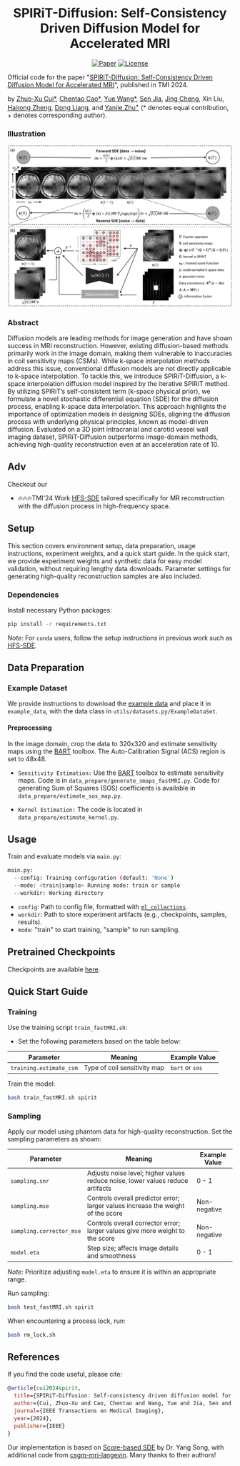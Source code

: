 <h1 align="center">SPIRiT-Diffusion: Self-Consistency Driven Diffusion Model for Accelerated MRI</h1>

<p align="center">
    <a href="https://arxiv.org/pdf/2304.05060.pdf"><img src="https://img.shields.io/badge/arXiv-2304.05060-b31b1b.svg" alt="Paper"></a>
    <a href="https://ieeexplore.ieee.org/document/10704728/"><img alt="License" src="https://img.shields.io/static/v1?label=Pub&message=TMI%2724&color=blue"></a>
</p>

Official code for the paper "[SPIRiT-Diffusion: Self-Consistency Driven Diffusion Model for Accelerated MRI](https://ieeexplore.ieee.org/document/10704728)", published in TMI 2024.

by [Zhuo-Xu Cui*](https://scholar.google.com/citations?user=QZx0xdgAAAAJ&hl=en), [Chentao Cao*](https://scholar.google.com/citations?user=vZPl_oQAAAAJ&hl=en), [Yue Wang*](https://scholar.google.com/citations?user=-pqgxXsAAAAJ&hl=en), [Sen Jia](https://scholar.google.com/citations?user=aCcLh1oAAAAJ&hl=en), [Jing Cheng](https://scholar.google.com/citations?user=voDu8Y4AAAAJ&hl=en), Xin Liu, [Hairong Zheng](https://scholar.google.com/citations?user=gcRVqJsAAAAJ&hl=zh-CN), [Dong Liang](https://scholar.google.com/citations?user=3cAJWoIAAAAJ&hl=en), and [Yanjie Zhu<sup>+</sup>](https://scholar.google.com/citations?user=X2mIoQ4AAAAJ&hl=en) (* denotes equal contribution, + denotes corresponding author).

### Illustration
![](img/framework.png)

### Abstract
Diffusion models are leading methods for image generation and have shown success in MRI reconstruction. However, existing diffusion-based methods primarily work in the image domain, making them vulnerable to inaccuracies in coil sensitivity maps (CSMs). While k-space interpolation methods address this issue, conventional diffusion models are not directly applicable to k-space interpolation. To tackle this, we introduce SPIRiT-Diffusion, a k-space interpolation diffusion model inspired by the iterative SPIRiT method. By utilizing SPIRiT’s self-consistent term (k-space physical prior), we formulate a novel stochastic differential equation (SDE) for the diffusion process, enabling k-space data interpolation. This approach highlights the importance of optimization models in designing SDEs, aligning the diffusion process with underlying physical principles, known as model-driven diffusion. Evaluated on a 3D joint intracranial and carotid vessel wall imaging dataset, SPIRiT-Diffusion outperforms image-domain methods, achieving high-quality reconstruction even at an acceleration rate of 10.

## Adv
Checkout our
- 🔥🔥🔥TMI'24 Work [HFS-SDE](https://github.com/Aboriginer/HFS-SDE) tailored specifically for MR reconstruction with the diffusion process in high-frequency space.

## Setup

This section covers environment setup, data preparation, usage instructions, experiment weights, and a quick start guide. In the quick start, we provide experiment weights and synthetic data for easy model validation, without requiring lengthy data downloads. Parameter settings for generating high-quality reconstruction samples are also included.

### Dependencies

Install necessary Python packages:

```sh
pip install -r requirements.txt
```

*Note:* For `conda` users, follow the setup instructions in previous work such as [HFS-SDE](https://github.com/Aboriginer/HFS-SDE).

## Data Preparation

### Example Dataset

We provide instructions to download the [example data](https://drive.google.com/drive/folders/1_amIW2RfD94co-jj_U_cqBlgzBSkAJIG?usp=sharing) and place it in `example_data`, with the data class in `utils/datasets.py/ExampleDataSet`.

#### Preprocessing

In the image domain, crop the data to 320x320 and estimate sensitivity maps using the [BART](https://mrirecon.github.io/bart/) toolbox. The Auto-Calibration Signal (ACS) region is set to 48x48.

* `Sensitivity Estimation:` Use the [BART](https://mrirecon.github.io/bart/) toolbox to estimate sensitivity maps. Code is in `data_prepare/generate_smaps_fastMRI.py`. Code for generating Sum of Squares (SOS) coefficients is available in `data_prepare/estimate_sos_map.py`.

* `Kernel Estimation:` The code is located in `data_prepare/estimate_kernel.py`.

## Usage

Train and evaluate models via `main.py`:

```sh
main.py:
  --config: Training configuration (default: 'None')
  --mode: <train|sample> Running mode: train or sample
  --workdir: Working directory
```

* `config`: Path to config file, formatted with [`ml_collections`](https://github.com/google/ml_collections).
* `workdir`: Path to store experiment artifacts (e.g., checkpoints, samples, results).
* `mode`: "train" to start training, "sample" to run sampling.

## Pretrained Checkpoints

Checkpoints are available [here](https://drive.google.com/drive/folders/1y0-lOmyEiqNp0Xxfo_ntnvhfSiCqEgYR?usp=sharing).

## Quick Start Guide

### Training

Use the training script `train_fastMRI.sh`:

- Set the following parameters based on the table below:

| Parameter            | Meaning                                   | Example Value                                         |
| -------------------- | ----------------------------------------- | ----------------------------------------------------- |
| `training.estimate_csm` | Type of coil sensitivity map             | `bart` or `sos`                                       |

Train the model:

```sh
bash train_fastMRI.sh spirit
```

### Sampling

Apply our model using phantom data for high-quality reconstruction. Set the sampling parameters as shown:

| Parameter                | Meaning                                                      | Example Value      |
| ------------------------ | ------------------------------------------------------------ | ------------------ |
| `sampling.snr`           | Adjusts noise level; higher values reduce noise, lower values reduce artifacts | 0 - 1              |
| `sampling.mse`           | Controls overall predictor error; larger values increase the weight of the score | Non-negative       |
| `sampling.corrector_mse` | Controls overall corrector error; larger values give more weight to the score | Non-negative       |
| `model.eta`              | Step size; affects image details and smoothness               | 0 - 1              |

*Note:* Prioritize adjusting `model.eta` to ensure it is within an appropriate range.

Run sampling:

```sh
bash test_fastMRI.sh spirit
```

When encountering a process lock, run:

```sh
bash rm_lock.sh
```

## References

If you find the code useful, please cite:

```bib
@article{cui2024spirit,
  title={SPIRiT-Diffusion: Self-consistency driven diffusion model for accelerated MRI},
  author={Cui, Zhuo-Xu and Cao, Chentao and Wang, Yue and Jia, Sen and Cheng, Jing and Liu, Xin and Zheng, Hairong and Liang, Dong and Zhu, Yanjie},
  journal={IEEE Transactions on Medical Imaging},
  year={2024},
  publisher={IEEE}
}
```

Our implementation is based on [Score-based SDE](https://github.com/yang-song/score_sde_pytorch) by Dr. Yang Song, with additional code from [csgm-mri-langevin](https://github.com/utcsilab/csgm-mri-langevin). Many thanks to their authors!
